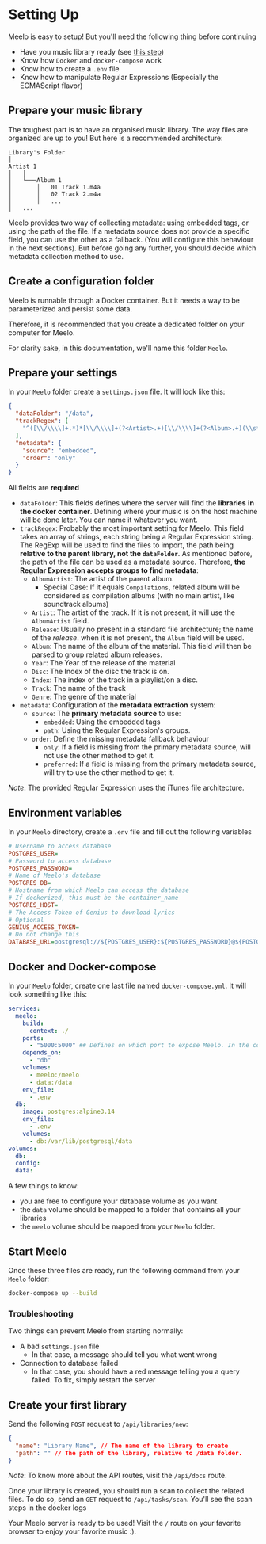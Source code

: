 # Setting Up

Meelo is easy to setup! But you'll need the following thing before continuing

- Have you music library ready (see [this step](#prepare-your-music-library))
- Know how `Docker` and `docker-compose` work
- Know how to create a `.env` file
- Know how to manipulate Regular Expressions (Especially the ECMAScript flavor)

## Prepare your music library

The toughest part is to have an organised music library. The way files are organized are up to you! But here is a recommended architecture:

```tree
Library's Folder   
│
Artist 1
│   │
│   └───Album 1
│       │   01 Track 1.m4a
│       │   02 Track 2.m4a
│       │   ...
│   ...
```

Meelo provides two way of collecting metadata: using embedded tags, or using the path of the file. If a metadata source does not provide a specific field, you can use the other as a fallback. (You will configure this behaviour in the next sections). But before going any further, you should decide which metadata collection method to use.

## Create a configuration folder

Meelo is runnable through a Docker container. But it needs a way to be parameterized and persist some data.

Therefore, it is recommended that you create a dedicated folder on your computer for Meelo.

For clarity sake, in this documentation, we'll name this folder `Meelo`.

## Prepare your settings

In your `Meelo` folder create a `settings.json` file. It will look like this:

```json
{
  "dataFolder": "/data",
  "trackRegex": [
    "^([\\/\\\\]+.*)*[\\/\\\\]+(?<Artist>.+)[\\/\\\\]+(?<Album>.+)(\\s*\\((?<Year>\\d{4})\\))?[\\/\\\\]+((?<Disc>[0-9]+)-)?(?<Index>[0-9]+)\\s+(?<Track>.*)\\..*$"
  ],
  "metadata": {
    "source": "embedded",
    "order": "only"
  }
}
```

All fields are **required**

- `dataFolder`: This fields defines where the server will find the **libraries** **in the docker container**. Defining where your music is on the host machine will be done later. You can name it whatever you want.
- `trackRegex`: Probably the most important setting for Meelo. This field takes an array of strings, each string being a Regular Expression string. The RegExp will be used to find the files to import, the path being **relative to the parent library, not the `dataFolder`**. As mentioned before, the path of the file can be used as a metadata source. Therefore, **the Regular Expression accepts groups to find metadata**:
  - `AlbumArtist`: The artist of the parent album.
    - Special Case: If it equals `Compilations`, related album will be considered as compilation albums (with no main artist, like soundtrack albums)
  - `Artist`: The artist of the track. If it is not present, it will use the `AlbumArtist` field.
  - `Release`: Usually no present in a standard file architecture; the name of the *release*. when it is not present, the `Album` field will be used.
  - `Album`: The name of the album of the material. This field will then be parsed to group related album releases.
  - `Year`: The Year of the release of the material
  - `Disc`: The Index of the disc the track is on.
  - `Index`: The index of the track in a playlist/on a disc.
  - `Track`: The name of the track
  - `Genre`: The genre of the material
- `metadata`: Configuration of the **metadata extraction** system:
  - `source`: The **primary metadata source** to use:
    - `embedded`: Using the embedded tags
    - `path`: Using the Regular Expression's groups.
  - `order`: Define the missing metadata fallback behaviour
    - `only`: If a field is missing from the primary metadata source, will not use the other method to get it.
    - `preferred`: If a field is missing from the primary metadata source, will try to use the other method to get it.

*Note*: The provided Regular Expression uses the iTunes file architecture.

## Environment variables

In your `Meelo` directory, create a `.env` file and fill out the following variables

```ini
# Username to access database
POSTGRES_USER=
# Password to access database
POSTGRES_PASSWORD=
# Name of Meelo's database 
POSTGRES_DB=
# Hostname from which Meelo can access the database
# If dockerized, this must be the container_name
POSTGRES_HOST=
# The Access Token of Genius to download lyrics
# Optional
GENIUS_ACCESS_TOKEN=
# Do not change this
DATABASE_URL=postgresql://${POSTGRES_USER}:${POSTGRES_PASSWORD}@${POSTGRES_HOST}:5432/${POSTGRES_DB}?schema=public
```

## Docker and Docker-compose

In your `Meelo` folder, create one last file named `docker-compose.yml`. It will look something like this:

```yml
services:
  meelo:
    build:
      context: ./
    ports:
      - "5000:5000" ## Defines on which port to expose Meelo. In the container, it is exposed on port 5000
    depends_on:
      - "db"
    volumes:
      - meelo:/meelo
      - data:/data
    env_file:
      - .env
  db:
    image: postgres:alpine3.14
    env_file:
      - .env
    volumes:
      - db:/var/lib/postgresql/data
volumes:
  db:
  config:
  data:
```

A few things to know:

- you are free to configure your database volume as you want.
- the `data` volume should be mapped to a folder that contains all your libraries
- the `meelo` volume should be mapped from your `Meelo` folder.

## Start Meelo

Once these three files are ready, run the following command from your `Meelo` folder:

```bash
docker-compose up --build
```

### Troubleshooting

Two things can prevent Meelo from starting normally:

- A bad `settings.json` file
  - In that case, a message should tell you what went wrong
- Connection to database failed
  - In that case, you should have a red message telling you a query failed. To fix, simply restart the server

## Create your first library

Send the following `POST` request to `/api/libraries/new`:

```json
{
  "name": "Library Name", // The name of the library to create
  "path": "" // The path of the library, relative to /data folder.
}
```

*Note*: To know more about the API routes, visit the `/api/docs` route.

Once your library is created, you should run a scan to collect the related files. To do so, send an `GET` request to `/api/tasks/scan`. You'll see the scan steps in the docker logs

Your Meelo server is ready to be used! Visit the `/` route on your favorite browser to enjoy your favorite music :).
